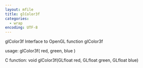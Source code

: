 ```yaml
---
layout: mfile
title: glColor3f
categories:
  - wrap
encoding: UTF-8
---
```


glColor3f  Interface to OpenGL function glColor3f

usage:  glColor3f( red, green, blue )

C function:  void glColor3f(GLfloat red, GLfloat green, GLfloat blue)